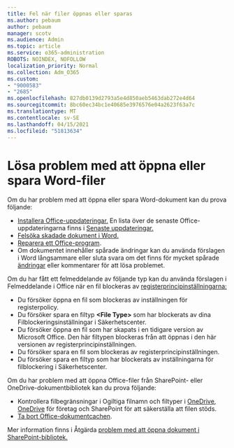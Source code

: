 ```yaml
---
title: Fel när filer öppnas eller sparas
ms.author: pebaum
author: pebaum
manager: scotv
ms.audience: Admin
ms.topic: article
ms.service: o365-administration
ROBOTS: NOINDEX, NOFOLLOW
localization_priority: Normal
ms.collection: Adm_O365
ms.custom:
- "9000583"
- "2685"
ms.openlocfilehash: 827db0139d2793a5e4d850aeb5463dab272e4d64
ms.sourcegitcommit: 8bc60ec34bc1e40685e3976576e04a2623f63a7c
ms.translationtype: MT
ms.contentlocale: sv-SE
ms.lasthandoff: 04/15/2021
ms.locfileid: "51813634"
---
```

# <a name="resolve-errors-opening-or-saving-word-files"></a>Lösa problem med att öppna eller spara Word-filer

Om du har problem med att öppna eller spara Word-dokument kan du prova följande:

- [Installera Office-uppdateringar.](https://support.office.com/article/2ab296f3-7f03-43a2-8e50-46de917611c5) En lista över de senaste Office-uppdateringarna finns i [Senaste uppdateringar.](https://docs.microsoft.com/officeupdates/office-updates-msi)
- [Felsöka skadade dokument i Word.](https://docs.microsoft.com/office/troubleshoot/word/damaged-documents-in-word)
- [Reparera ett Office-program](https://support.office.com/Article/Repair-an-Office-application-7821d4b6-7c1d-4205-aa0e-a6b40c5bb88b).
- Om dokumentet innehåller spårade ändringar kan du använda förslagen i Word långsammare eller sluta svara om det finns för mycket spårade [ändringar](https://docs.microsoft.com/office/troubleshoot/word/word-stops-responding) eller kommentarer för att lösa problemet.

Om du har fått ett felmeddelande av följande typ kan du använda förslagen i Felmeddelande i Office när en fil blockeras av [registerprincipinställningarna:](https://docs.microsoft.com/office/troubleshoot/settings/file-blocked-in-office)

- Du försöker öppna en fil som blockeras av inställningen för registerpolicy.
- Du försöker spara en filtyp **\<File Type\>** som har blockerats av dina Filblockeringsinställningar i Säkerhetscenter.
- Du försöker öppna en fil som har skapats i en tidigare version av Microsoft Office. Den här filtypen blockeras från att öppnas i den här versionen av registerprincipinställningen.
- Du försöker spara en fil som blockeras av registerprincipinställningen.
- Du försöker spara en filtyp som har blockerats av inställningarna för filblockering i Säkerhetscenter.

Om du har problem med att öppna Office-filer från SharePoint- eller OneDrive-dokumentbibliotek kan du prova följande:

- Kontrollera filbegränsningar i Ogiltiga filnamn och filtyper i [OneDrive, OneDrive](https://support.office.com/article/64883a5d-228e-48f5-b3d2-eb39e07630fa) för företag och SharePoint för att säkerställa att filen stöds. 
- [Ta bort Office-dokumentcachen](https://support.office.com/article/b1d3765e-d71b-4bb8-99ca-acd22c42995d
). 

Mer information finns i Åtgärda [problem med att öppna dokument i SharePoint-bibliotek.](https://support.office.com/article/31329fa1-4ad0-47fc-95d8-bb0c5b12a536)